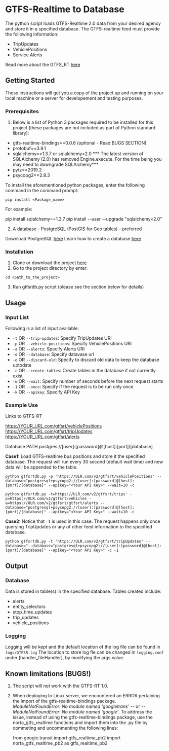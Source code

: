 # GTFS-Realtime to Database

The python script loads GTFS-Realtime 2.0 data from your desired agency and store it in a specified database. The GTFS-realtime feed must provide the following information:

* TripUpdates
* VehiclePositions
* Service Alerts

Read more about the GTFS_RT [here](https://developers.google.com/transit/gtfs-realtime)

## Getting Started

These instructions will get you a copy of the project up and running on your local machine or a server for developement and testing purposes.
 
### Prerequisites

1. Below is a list of Python 3 packages required to be installed for this project (these packages are not included as part of Python standard library):

* gtfs-realtime-bindings==0.0.6 (optional - Read BUGS SECTION)
* protobuf==3.9.1 
* sqlalchemy==1.3.7 or sqlalchemy<2.0
    *** The latest version of SQLAlchemy (2.0) has removed Engine.execute. For the time being you may need to downgrade SQLAlchemy***
* pytz==2019.2 
* psycopg2==2.8.3

To install the aforementioned python packages, enter the following command in the command prompt:

```
pip install <Package_name>
```
For example:

pip install sqlalchemy==1.3.7
pip install --user --upgrade "sqlalchemy<2.0"

2. A database - PostgreSQL (PostGIS for Geo tables) - preferred

Download PostgreSQL [here](#https://www.enterprisedb.com/downloads/postgres-postgresql-downloads)
Learn how to create a database [here](#https://www.geeksforgeeks.org/postgresql-create-database/)


### Installation
1. Clone or download the project [here](#https://github.com/NewOrleansRTA/GTFSRTDB)
2. Go to the project directory by enter:
```
cd <path_to_the_project>
```
3. Run gtfsrdb.py script (please see the section below for details)


## Usage

### Input List
Following is a list of input available:

* `-t` OR `--trip-updates`: Specify TripUpdates URI
* `-p` OR `--vehicle-positions`: Specify VehiclePositions URI
* `-a` OR `--alerts`: Specify Alerts URI
* `-d` OR `--database`: Specify datavase url
* `-o` OR `--discard-old`: Specify to discard old data to keep the database uptodate
* `-c` OR `--create-tables`: Create tables in the database if not currently exist
* `-w` OR `--wait`: Specify number of seconds before the next request starts
* `-1` OR `--once`: Specify if the request is to be run only once
* `-k` OR `--apikey`: Specify API Key



### Example Use

Links to GTFS-RT

https://YOUR_URL.com/gtfsrt/vehiclePositions
https://YOUR_URL.com/gtfsrt/tripUpdates
https://YOUR_URL.com/gtfsrt/alerts

Database PATH
postgres://[user]:[password]@[host]:[port]/[database]

**Case1:** Load GTFS-realtime bus positions and store it the specified database. The request will run every 30 second (default wait time) and new data will be appended to the table. 

```
python gtfsrtdb.py -p 'https://ULR.com/v2/gtfsrt/vehiclePositions' --database="postgresql+psycopg2://[user]:[password]@[host]:[port]/[database]" --apikey="<Your API Key>" --wait=10 -c

```

```
python gtfsrtdb.py -t=https://ULR.com/v2/gtfsrt/trips' -p=https://ULR.com/v2/gtfsrt/vehicles -a=https://ULR.com/v2/gtfsrt/gtfsrt/alerts --database="postgresql+psycopg2://[user]:[password]@[host]:[port]/[database]" --apikey="<Your API Key>" --wait=10 -c

```

**Case2:** Notice that `-1` is used in this case. The request happens only once querying TripUpdates or any of other feed information to the specified database.

```
python gtfsrtdb.py -t 'https://ULR.com/v2/gtfsrt/tripUpdates' --database="--database="postgresql+psycopg2://[user]:[password]@[host]:[port]/[database]" --apikey="<Your API Key>" -c -1
```

## Output
### Database
Data is stored in table(s) in the specified database. Tables created include:

* alerts
* entity_selectors
* stop_time_updates
* trip_updates
* vehicle_positions

### Logging
Logging will be kept and the default location of the log file can be found in `logs/GTFSR.log`
The location to store log fle can be changed in `logging.conf` under [handler_fileHandler], by modifying the args value.


## Known limitations (BUGS!)

1. The script will not work with the GTFS-RT 1.0.
2. When deploying to Linux server, we encountered an ERROR pertaining the import of the gtfs-realtime-bindings package. *ModuleNotFoundError: No module named 'googletrans'* -- or -- *ModuleNotFoundError: No module named 'google'*. To address the issue, instead of using the  gtfs-realtime-bindings package, use the norta_gtfs_realtime functions and import them into the .py file by commeting and uncommenting the following lines:

    from google.transit import gtfs_realtime_pb2
    import norta_gtfs_realtime_pb2 as gtfs_realtime_pb2



